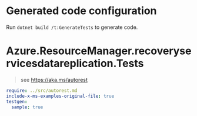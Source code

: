 # Generated code configuration

Run `dotnet build /t:GenerateTests` to generate code.

# Azure.ResourceManager.recoveryservicesdatareplication.Tests

> see https://aka.ms/autorest
``` yaml
require: ../src/autorest.md
include-x-ms-examples-original-file: true
testgen:
  sample: true
```